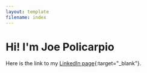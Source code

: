 ```yaml
---
layout: template
filename: index
---
```


# Hi! I'm Joe Policarpio

Here is the link to my [LinkedIn page](https://www.linkedin.com/in/joseph-policarpio){:target="_blank"}.

